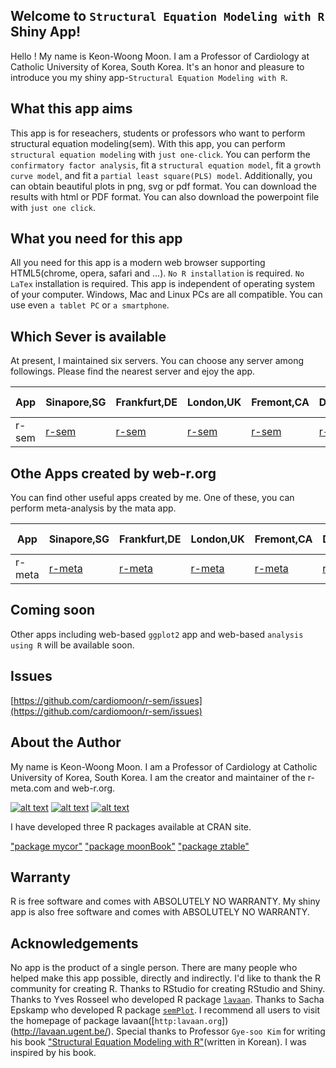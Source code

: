 ## Welcome to `Structural Equation Modeling with R` Shiny App!

Hello ! My name is Keon-Woong Moon. I am a Professor of Cardiology at Catholic University of Korea, South Korea. It's an honor and pleasure to introduce you my shiny app-`Structural Equation Modeling with R`.


## What this app aims

This app is for reseachers, students or professors who want to perform structural equation modeling(sem). With this app, you can perform `structural equation modeling` with `just one-click`. You can perform the `confirmatory factor analysis`, fit a `structural equation model`, fit a `growth curve model`, and fit a `partial least square(PLS) model`. Additionally, you can obtain beautiful plots in png, svg or pdf format. You can download the results with html or PDF format. You can also download the powerpoint file with `just one click`.  

## What you need for this app

All you need for this app is a modern web browser supporting HTML5(chrome, opera, safari and ...). `No R installation` is required. `No LaTex` installation is required. This app is independent of operating system of your computer. Windows, Mac and Linux PCs are all compatible. You can use even `a tablet PC` or `a smartphone`.


## Which Sever is available

At present, I maintained six servers. You can choose any server among followings. Please find the nearest server and ejoy the app.

App    | Sinapore,SG|Frankfurt,DE|London,UK|Fremont,CA|Dallas,TX|Newark,NJ|Tokyo 2, JP|
-------|------------|------------|---------|----------|---------|---------|-----------|
r-sem  |  [r-sem](http://45.118.135.113:3838/r-sem)| [r-sem](http://85.90.244.159:3838/r-sem)|[r-sem](http://88.80.188.114:3838/r-sem)|[r-sem](http://198.74.50.54:3838/r-sem)|[r-sem](http://23.239.25.35:3838/r-sem)|[r-sem](http://45.79.141.61:3838/r-sem)|[r-sem](http://139.162.67.22:3838/r-sem)|[r-sem](http://139.162.67.22/r-sem)

## Othe Apps created by web-r.org

You can find other useful apps created by me. One of these, you can perform meta-analysis by the mata app.


App    | Sinapore,SG|Frankfurt,DE|London,UK|Fremont,CA|Dallas,TX|Newark,NJ|Tokyo 2, JP|
-------|------------|------------|---------|----------|---------|---------|-----------|
r-meta  | [r-meta](http://45.118.135.113:3838/meta)|[r-meta](http://85.90.244.159:3838/meta)|[r-meta](http://88.80.188.114:3838/meta)|[r-meta](http://198.74.50.54:3838/meta)|[r-meta](http://23.239.25.35:3838/meta)|[r-meat](http://45.79.141.61:3838/meta)|[r-meat](http://139.162.67.22:3838/meta)


## Coming soon
 
Other apps including web-based `ggplot2` app and web-based `analysis using R` will be available soon. 

## Issues

[https://github.com/cardiomoon/r-sem/issues](https://github.com/cardiomoon/r-sem/issues)

## About the Author 

My name is Keon-Woong Moon. I am a Professor of Cardiology at Catholic University of Korea, South Korea. I am the creator and maintainer of the r-meta.com and web-r.org.

[![alt text](http://file.mdtoday.co.kr/news/2015/0515/20150515141507_555580db9d331_1.jpg)](http://www.doctorsnews.co.kr/news/articleView.html?idxno=103653)
[![alt text](http://image.aladin.co.kr/product/5142/44/cover/8955661797_1.jpg)](http://www.aladin.co.kr/shop/wproduct.aspx?ISBN=8955661797)
[![alt text](http://image.aladin.co.kr/product/6671/48/cover/8955661851_1.jpg)](http://www.aladin.co.kr/shop/wproduct.aspx?ItemId=66714863)


I have developed three R packages available at CRAN site.

["package mycor"](https://cran.r-project.org/web/packages/mycor/index.html)
["package moonBook"](https://cran.r-project.org/web/packages/moonBook/index.html)
["package ztable"](https://cran.r-project.org/web/packages/ztable/index.html)


## Warranty

R is free software and comes with ABSOLUTELY NO WARRANTY. My shiny app is also free software and comes with ABSOLUTELY NO WARRANTY.

## Acknowledgements

No app is the product of a single person. There are many people who helped make this app possible, directly and indirectly. I'd like to thank the R community for creating R. Thanks to RStudio for creating RStudio and Shiny. Thanks to Yves Rosseel who developed R package [`lavaan`](https://cran.r-project.org/web/packages/lavaan/index.html). Thanks to Sacha Epskamp who developed R package [`semPlot`](https://cran.r-project.org/web/packages/semPlot/index.html). I recommend all users to visit the homepage of package lavaan([`http:lavaan.org`])(http://lavaan.ugent.be/). Special thanks to Professor `Gye-soo Kim` for writing his book ["Structural Equation Modeling with R"](http://www.aladin.co.kr/shop/wproduct.aspx?ItemId=71144910)(written in Korean). I was inspired by his book. 

